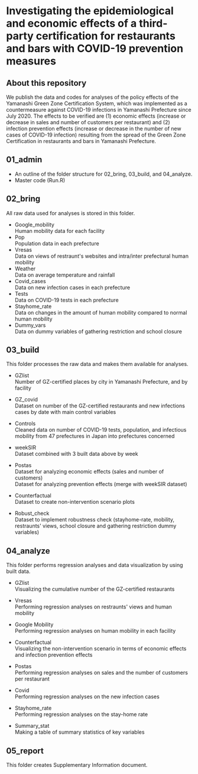 # Investigating the epidemiological and economic effects of a third-party certification for restaurants and bars with COVID-19 prevention measures

## About this repository
We publish the data and codes for analyses of the policy effects of the Yamanashi Green Zone Certification System, which was implemented as a countermeasure against COVID-19 infections in Yamanashi Prefecture since July 2020. The effects to be verified are (1) economic effects (increase or decrease in sales and number of customers per restaurant) and (2) infection prevention effects (increase or decrease in the number of new cases of COVID-19 infection) resulting from the spread of the Green Zone Certification in restaurants and bars in Yamanashi Prefecture.

## 01_admin
* An outline of the folder structure for 02_bring, 03_build, and 04_analyze.
* Master code (Run.R)

## 02_bring
All raw data used for analyses is stored in this folder.

* Google_mobility <br>
Human mobility data for each facility
* Pop <br>
Population data in each prefecture
* Vresas <br>
Data on views of restraunt's websites and intra/inter prefectural human mobility 
* Weather <br>
Data on average temperature and rainfall
* Covid_cases <br>
Data on new infection cases in each prefecture
* Tests <br>
Data on COVID-19 tests in each prefecture 
* Stayhome_rate <br>
Data on changes in the amount of human mobility compared to normal human mobility
* Dummy_vars <br>
Data on dummy variables of gathering restriction and school closure


## 03_build
This folder processes the raw data and makes them available for analyses.

* GZlist <br>
Number of GZ-certified places by city in Yamanashi Prefecture, and by facility

* GZ_covid <br>
Dataset on number of the GZ-certified restaurants and new infections cases by date with main control variables

* Controls <br>
Cleaned data on number of COVID-19 tests, population, and infectious mobility from 47 prefectures in Japan into prefectures concerned

* weekSIR <br>
Dataset combined with 3 built data above by week

* Postas <br>
Dataset for analyzing economic effects (sales and number of customers) <br>
Dataset for analyzing prevention effects (merge with weekSIR dataset)

* Counterfactual <br>
Dataset to create non-intervention scenario plots

* Robust_check <br>
Dataset to implement robustness check (stayhome-rate, mobility, restraunts' views, school closure and gathering restriction dummy variables)

## 04_analyze
This folder performs regression analyses and data visualization by using built data.

* GZlist <br>
Visualizing the cumulative number of the GZ-certified restaurants

* Vresas <br>
Performing regression analyses on restraunts' views and human mobility

* Google Mobility <br>
Performing regression analyses on human mobility in each facility

* Counterfactual <br>
Visualizing the non-intervention scenario in terms of economic effects and infection prevention effects

* Postas <br>
Performing regression analyses on sales and the number of customers per restaurant

* Covid <br>
Performing regression analyses on the new infection cases

* Stayhome_rate <br>
Performing regression analyses on the stay-home rate

* Summary_stat <br>
Making a table of summary statistics of key variables

## 05_report
This folder creates Supplementary Information document.


